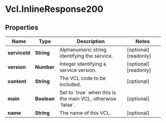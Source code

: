 # Vcl.InlineResponse200

## Properties

Name | Type | Description | Notes
------------ | ------------- | ------------- | -------------
**serviceId** | **String** | Alphanumeric string identifying the service. | [optional] [readonly] 
**version** | **Number** | Integer identifying a service version. | [optional] [readonly] 
**content** | **String** | The VCL code to be included. | [optional] 
**main** | **Boolean** | Set to &#x60;true&#x60; when this is the main VCL, otherwise &#x60;false&#x60;. | [optional] 
**name** | **String** | The name of this VCL. | [optional] 


